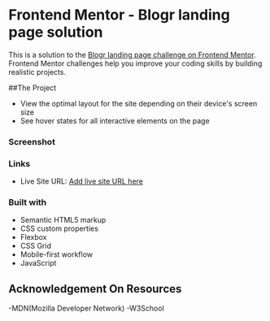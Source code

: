 # Frontend Mentor - Blogr landing page solution


This is a solution to the [Blogr landing page challenge on Frontend Mentor](https://www.frontendmentor.io/challenges/blogr-landing-page-EX2RLAApP). Frontend Mentor challenges help you improve your coding skills by building realistic projects. 

##The Project

- View the optimal layout for the site depending on their device's screen size
- See hover states for all interactive elements on the page



### Screenshot





### Links

- Live Site URL: [Add live site URL here]()



### Built with

- Semantic HTML5 markup
- CSS custom properties
- Flexbox
- CSS Grid
- Mobile-first workflow
- JavaScript

## Acknowledgement On Resources

-MDN(Mozilla Developer Network)
-W3School